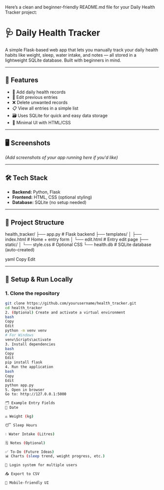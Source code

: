 Here’s a clean and beginner-friendly README.md file for your Daily Health Tracker project:

# 🩺 Daily Health Tracker

A simple Flask-based web app that lets you manually track your daily health habits like weight, sleep, water intake, and notes — all stored in a lightweight SQLite database. Built with beginners in mind.

---

## 🚀 Features

- 📝 Add daily health records
- 🔁 Edit previous entries
- ❌ Delete unwanted records
- 📋 View all entries in a simple list
- 🗃️ Uses SQLite for quick and easy data storage
- 🎨 Minimal UI with HTML/CSS

---

## 🖥️ Screenshots

*(Add screenshots of your app running here if you'd like)*

---

## 🛠️ Tech Stack

- **Backend:** Python, Flask
- **Frontend:** HTML, CSS (optional styling)
- **Database:** SQLite (no setup needed)

---

## 📁 Project Structure

health_tracker/
├── app.py # Flask backend
├── templates/
│ ├── index.html # Home + entry form
│ └── edit.html # Entry edit page
├── static/
│ └── style.css # Optional CSS
└── health.db # SQLite database (auto-created)

yaml
Copy
Edit

---

## 🔧 Setup & Run Locally

### 1. Clone the repository
```bash
git clone https://github.com/yourusername/health_tracker.git
cd health_tracker
2. (Optional) Create and activate a virtual environment
bash
Copy
Edit
python -m venv venv
# For Windows
venv\Scripts\activate
3. Install dependencies
bash
Copy
Edit
pip install flask
4. Run the application
bash
Copy
Edit
python app.py
5. Open in browser
Go to: http://127.0.0.1:5000

🗂 Example Entry Fields
📅 Date

⚖️ Weight (kg)

😴 Sleep Hours

💧 Water Intake (Litres)

🗒️ Notes (Optional)

✅ To-Do (Future Ideas)
📊 Charts (sleep trend, weight progress, etc.)

🔐 Login system for multiple users

📤 Export to CSV

📱 Mobile-friendly UI
